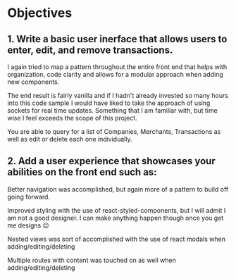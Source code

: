 # Objectives

## 1. Write a basic user inerface that allows users to enter, edit, and remove transactions.

I again tried to map a pattern throughout the entire front end that helps with organization, code clarity and
allows for a modular approach when adding new components.

The end result is fairly vanilla and if I hadn't already invested so many hours into this code sample I would have liked to take the approach of using sockets for real time updates. Something that I am familiar with, but time wise I feel exceeds the scope of this project.

You are able to query for a list of Companies, Merchants, Transactions as well as edit or delete each one individually.

## 2. Add a user experience that showcases your abilities on the front end such as:

Better navigation was accomplished, but again more of a pattern to build off going forward.

Improved styling with the use of react-styled-components, but I will admit I am not a good designer. I can make anything happen though once you get me designs :wink:

Nested views was sort of accomplished with the use of react modals when adding/editing/deleting

Multiple routes with content was touched on as well when adding/editing/deleting
